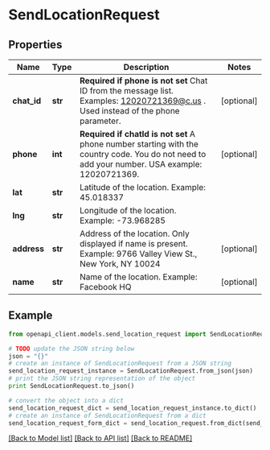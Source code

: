 # SendLocationRequest


## Properties
Name | Type | Description | Notes
------------ | ------------- | ------------- | -------------
**chat_id** | **str** | **Required if phone is not set**  Chat ID from the message list. Examples: 12020721369@c.us . Used instead of the phone parameter. | [optional] 
**phone** | **int** | **Required if chatId is not set**  A phone number starting with the country code. You do not need to add your number.   USA example: 12020721369. | [optional] 
**lat** | **str** | Latitude of the location. Example: 45.018337 | 
**lng** | **str** | Longitude of the location. Example: -73.968285 | 
**address** | **str** | Address of the location. Only displayed if name is present. Example: 9766 Valley View St., New York, NY 10024 | [optional] 
**name** | **str** | Name of the location. Example: Facebook HQ | [optional] 

## Example

```python
from openapi_client.models.send_location_request import SendLocationRequest

# TODO update the JSON string below
json = "{}"
# create an instance of SendLocationRequest from a JSON string
send_location_request_instance = SendLocationRequest.from_json(json)
# print the JSON string representation of the object
print SendLocationRequest.to_json()

# convert the object into a dict
send_location_request_dict = send_location_request_instance.to_dict()
# create an instance of SendLocationRequest from a dict
send_location_request_form_dict = send_location_request.from_dict(send_location_request_dict)
```
[[Back to Model list]](../README.md#documentation-for-models) [[Back to API list]](../README.md#documentation-for-api-endpoints) [[Back to README]](../README.md)


